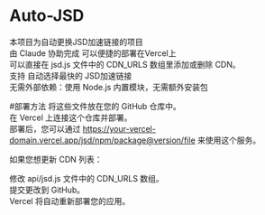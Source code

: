 # Auto-JSD
本项目为自动更换JSD加速链接的项目<br>
由 Claude 协助完成 可以便捷的部署在Vercel上<br>
可以直接在 jsd.js 文件中的 CDN_URLS 数组里添加或删除 CDN。<br>
支持 自动选择最快的 JSD加速链接<br>
无需外部依赖：使用 Node.js 内置模块，无需额外安装包<br>

#部署方法
将这些文件放在您的 GitHub 仓库中。<br>
在 Vercel 上连接这个仓库并部署。<br>
部署后，您可以通过 https://your-vercel-domain.vercel.app/jsd/npm/package@version/file 来使用这个服务。<br>

如果您想更新 CDN 列表：<br>

修改 api/jsd.js 文件中的 CDN_URLS 数组。<br>
提交更改到 GitHub。<br>
Vercel 将自动重新部署您的应用。<br>
